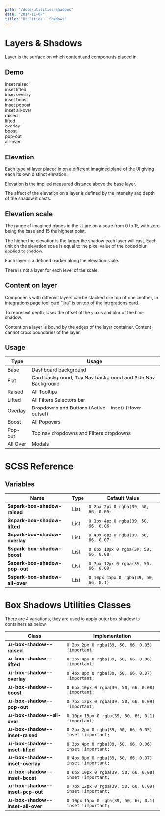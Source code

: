 ```yaml
---
path: "/docs/utilities-shadows"
date: "2017-11-07"
title: "Utilities - Shadows"
---
```

# Layers & Shadows
Layer is the surface on which content and components placed in.

## Demo

<div class="u-display-flex u-justify-content--center u-flex--wrap u-top-padding--2x">
  <div class="demo-box u-bg-white u-box-shadow--inset-raised">inset raised</div>
  <div class="demo-box u-bg-white u-box-shadow--inset-lifted">inset lifted</div>
  <div class="demo-box u-bg-white u-box-shadow--inset-overlay">inset overlay</div>
  <div class="demo-box u-bg-white u-box-shadow--inset-boost">inset boost</div>
  <div class="demo-box u-bg-white u-box-shadow--inset-pop-out">inset popout</div>
  <div class="demo-box u-bg-white u-box-shadow--inset-all-over">inset all-over</div>

  <div class="demo-box u-bg-white u-box-shadow--raised">raised</div>
  <div class="demo-box u-bg-white u-box-shadow--lifted">lifted</div>
  <div class="demo-box u-bg-white u-box-shadow--overlay">overlay</div>
  <div class="demo-box u-bg-white u-box-shadow--boost">boost</div>
  <div class="demo-box u-bg-white u-box-shadow--pop-out">pop-out</div>
  <div class="demo-box u-bg-white u-box-shadow--all-over">all-over</div>
</div>

## Elevation
Each type of layer placed in on a different imagined plane of the UI giving each its own distinct elevation.

Elevation is the implied measured distance above the base layer.

The affect of the elevation on a layer is defined by the intensity and depth of the shadow it casts.

## Elevation scale
The range of imagined planes in the UI are on a scale from 0 to 15, with zero being the base and 15 the highest point. 

The higher the elevation is the larger the shadow each layer will cast. Each unit on the elevation scale is equal to the pixel value of the coded blur applied to shadow.

Each layer is a defined marker along the elevation scale.

There is not a layer for each level of the scale.

## Content on layer
Components with different layers can be stacked one top of one another, In integrations page tool card “jira” is on top of the integrations card. 

To represent depth, Uses the offset of the `y` axis and blur of the box-shadow. 

Content on a layer is bound by the edges of the layer container. Content cannot cross boundaries of the layer.

## Usage

 Type    | Usage
---------|-------
Base     | Dashboard background
Flat     | Card background, Top Nav background and Side Nav Background
Raised   | All Tooltips
Lifted   | All Filters Selectors bar
Overlay  | Dropdowns and Buttons (Active - inset) (Hover - outset)
Boost    | All Popovers
Pop-out  | Top nav dropdowns and Filters dropdowns
All Over | Modals

# SCSS Reference

## Variables
Name                           |      Type      |   Default Value
-------------------------------|----------------|----------------------
**$spark-box-shadow-raised**   |     List       | `0 2px 2px 0 rgba(39, 50, 66, 0.05)`
**$spark-box-shadow-lifted**   |     List       | `0 3px 4px 0 rgba(39, 50, 66, 0.06)`
**$spark-box-shadow-overlay**  |     List       | `0 4px 8px 0 rgba(39, 50, 66, 0.07)`
**$spark-box-shadow-boost**    |     List       | `0 6px 10px 0 rgba(39, 50, 66, 0.08)`
**$spark-box-shadow-pop-out**  |     List       | `0 7px 12px 0 rgba(39, 50, 66, 0.09)`
**$spark-box-shadow-all-over** |     List       | `0 10px 15px 0 rgba(39, 50, 66, 0.1)`



# Box Shadows Utilities Classes

There are 4 variations, they are used to apply outer box shadow to containers as below

Class                             | Implementation
----------------------------------|---------------
**.u-box-shadow--raised**         |  `0 2px 2px 0 rgba(39, 50, 66, 0.05) !important;`
**.u-box-shadow--lifted**         |  `0 3px 4px 0 rgba(39, 50, 66, 0.06) !important;`
**.u-box-shadow--overlay**        |  `0 4px 8px 0 rgba(39, 50, 66, 0.07) !important;`
**.u-box-shadow--boost**          |  `0 6px 10px 0 rgba(39, 50, 66, 0.08) !important;`
**.u-box-shadow--pop-out**        |  `0 7px 12px 0 rgba(39, 50, 66, 0.09) !important;`
**.u-box-shadow--all-over**       |  `0 10px 15px 0 rgba(39, 50, 66, 0.1) !important;`
**.u-box-shadow--inset-raised**   |  `0 2px 2px 0 rgba(39, 50, 66, 0.05) inset !important;`
**.u-box-shadow--inset-lifted**   |  `0 3px 4px 0 rgba(39, 50, 66, 0.06) inset !important;`
**.u-box-shadow--inset-overlay**  |  `0 4px 8px 0 rgba(39, 50, 66, 0.07) inset !important;`
**.u-box-shadow--inset-boost**    |  `0 6px 10px 0 rgba(39, 50, 66, 0.08) inset !important;`
**.u-box-shadow--inset-pop-out**  |  `0 7px 12px 0 rgba(39, 50, 66, 0.09) inset !important;`
**.u-box-shadow--inset-all-over** |  `0 10px 15px 0 rgba(39, 50, 66, 0.1) inset !important;`
